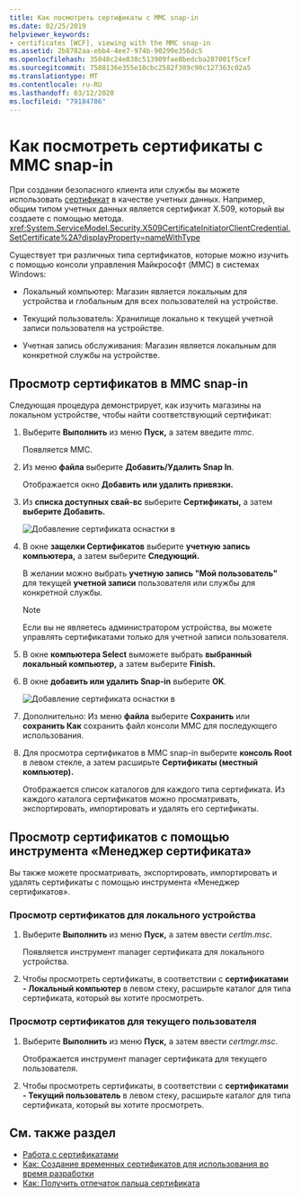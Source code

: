```yaml
---
title: Как посмотреть сертификаты с MMC snap-in
ms.date: 02/25/2019
helpviewer_keywords:
- certificates [WCF], viewing with the MMC snap-in
ms.assetid: 2b8782aa-ebb4-4ee7-974b-90299e356dc5
ms.openlocfilehash: 35048c24e838c513909fae8bedcba287001f5cef
ms.sourcegitcommit: 7588136e355e10cbc2582f389c90c127363c02a5
ms.translationtype: MT
ms.contentlocale: ru-RU
ms.lasthandoff: 03/12/2020
ms.locfileid: "79184786"
---
```

# <a name="how-to-view-certificates-with-the-mmc-snap-in"></a>Как посмотреть сертификаты с MMC snap-in
При создании безопасного клиента или службы вы можете использовать [сертификат](working-with-certificates.md) в качестве учетных данных. Например, общим типом учетных данных является сертификат X.509, который вы создаете с помощью метода. <xref:System.ServiceModel.Security.X509CertificateInitiatorClientCredential.SetCertificate%2A?displayProperty=nameWithType>

Существует три различных типа сертификатов, которые можно изучить с помощью консоли управления Майкрософт (MMC) в системах Windows:

- Локальный компьютер: Магазин является локальным для устройства и глобальным для всех пользователей на устройстве.

- Текущий пользователь: Хранилище локально к текущей учетной записи пользователя на устройстве.

- Учетная запись обслуживания: Магазин является локальным для конкретной службы на устройстве.

## <a name="view-certificates-in-the-mmc-snap-in"></a>Просмотр сертификатов в MMC snap-in

Следующая процедура демонстрирует, как изучить магазины на локальном устройстве, чтобы найти соответствующий сертификат:
  
1. Выберите **Выполнить** из меню **Пуск,** а затем введите *mmc*.

    Появляется MMC.
  
2. Из меню **файла** выберите **Добавить/Удалить Snap In**.

    Отображается окно **Добавить или удалить привязки.**
  
3. Из **списка доступных свай-вс** выберите **Сертификаты,** а затем **выберите Добавить.**  

    ![Добавление сертификата оснастки в](./media/mmc-add-certificate-snap-in.png)
  
4. В окне **защелки Сертификатов** выберите **учетную запись компьютера,** а затем выберите **Следующий.**
  
    В желании можно выбрать **учетную запись "Мой пользователь"** для текущей **учетной записи** пользователя или службы для конкретной службы.

    > [!NOTE]
    > Если вы не являетесь администратором устройства, вы можете управлять сертификатами только для учетной записи пользователя.
  
5. В окне **компьютера Select** выможете выбрать **выбранный локальный компьютер,** а затем выберите **Finish.**  
  
6. В окне **добавить или удалить Snap-in** выберите **OK**.  
  
    ![Добавление сертификата оснастки в](./media/mmc-certificate-snap-in-selected.png)

7. Дополнительно: Из меню **файла** выберите **Сохранить** или **сохранить Как** сохранить файл консоли MMC для последующего использования.  

8. Для просмотра сертификатов в MMC snap-in выберите **консоль Root** в левом стекле, а затем расширьте **Сертификаты (местный компьютер).**

    Отображается список каталогов для каждого типа сертификата. Из каждого каталога сертификатов можно просматривать, экспортировать, импортировать и удалять его сертификаты.

## <a name="view-certificates-with-the-certificate-manager-tool"></a>Просмотр сертификатов с помощью инструмента «Менеджер сертификата»

Вы также можете просматривать, экспортировать, импортировать и удалять сертификаты с помощью инструмента «Менеджер сертификатов».

### <a name="to-view-certificates-for-the-local-device"></a>Просмотр сертификатов для локального устройства

1. Выберите **Выполнить** из меню **Пуск,** а затем ввести *certlm.msc*.

    Появляется инструмент manager сертификата для локального устройства.
  
2. Чтобы просмотреть сертификаты, в соответствии с **сертификатами - Локальный компьютер** в левом стеку, расширьте каталог для типа сертификата, который вы хотите просмотреть.

### <a name="to-view-certificates-for-the-current-user"></a>Просмотр сертификатов для текущего пользователя

1. Выберите **Выполнить** из меню **Пуск,** а затем ввести *certmgr.msc*.

    Отображается инструмент manager сертификата для текущего пользователя.
  
2. Чтобы просмотреть сертификаты, в соответствии с **сертификатами - Текущий пользователь** в левом стеку, расширьте каталог для типа сертификата, который вы хотите просмотреть.

## <a name="see-also"></a>См. также раздел

- [Работа с сертификатами](working-with-certificates.md)
- [Как: Создание временных сертификатов для использования во время разработки](how-to-create-temporary-certificates-for-use-during-development.md)
- [Как: Получить отпечаток пальца сертификата](how-to-retrieve-the-thumbprint-of-a-certificate.md)
